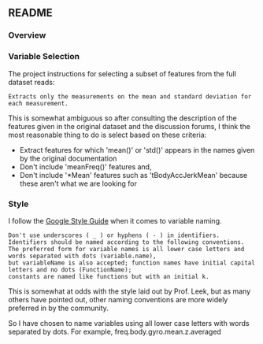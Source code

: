 ## README

### Overview

### Variable Selection

The project instructions for selecting a subset of features from the full dataset reads:

    Extracts only the measurements on the mean and standard deviation for each measurement.

This is somewhat ambiguous so after consulting the description of the features given in the original
dataset and the discussion forums, I think the most reasonable thing to do is select based on these
criteria:

* Extract features for which 'mean()' or 'std()' appears in the names given by the original documentation
* Don't include 'meanFreq()' features and,
* Don't include '*Mean' features such as 'tBodyAccJerkMean' because these aren't what we are looking for

### Style

I follow the [Google Style
Guide](https://google-styleguide.googlecode.com/svn/trunk/Rguide.xml#identifiers) when it comes to
variable naming.

    Don't use underscores ( _ ) or hyphens ( - ) in identifiers. 
    Identifiers should be named according to the following conventions. 
    The preferred form for variable names is all lower case letters and words separated with dots (variable.name), 
    but variableName is also accepted; function names have initial capital letters and no dots (FunctionName); 
    constants are named like functions but with an initial k. 

This is somewhat at odds with the style laid out by Prof. Leek, but as many others have pointed out, other naming
conventions are more widely preferred in by the community.

So I have chosen to name variables using all lower case letters with words separated by dots.
For example, freq.body.gyro.mean.z.averaged
